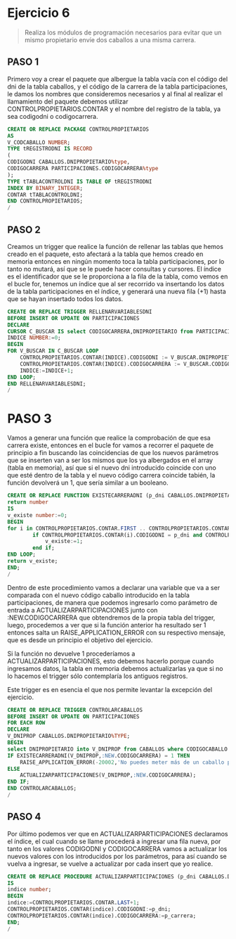 # Ejercicio 6

> Realiza los módulos de programación necesarios para evitar que un mismo propietario envíe dos caballos a una misma carrera.


## PASO 1
Primero voy a crear el paquete que albergue la tabla vacía con el código del dni de la tabla caballos, y el código de la carrera de la tabla participaciones, le damos los nombres que consideremos necesarios y al final al realizar el llamamiento del paquete debemos utilizar CONTROLPROPIETARIOS.CONTAR y el nombre del registro de la tabla, ya sea codigodni o codigocarrera.


```sql
CREATE OR REPLACE PACKAGE CONTROLPROPIETARIOS
AS
V_CODCABALLO NUMBER;
TYPE tREGISTRODNI IS RECORD
(
CODIGODNI CABALLOS.DNIPROPIETARIO%type,
CODIGOCARRERA PARTICIPACIONES.CODIGOCARRERA%type
);
TYPE tTABLACONTROLDNI IS TABLE OF tREGISTRODNI
INDEX BY BINARY_INTEGER;
CONTAR tTABLACONTROLDNI;
END CONTROLPROPIETARIOS;
/
```
## PASO 2
Creamos un trigger que realice la función de rellenar las tablas que hemos creado en el paquete, esto afectará a la tabla que hemos creado en memoria entonces en ningún momento toca la tabla participaciones, por lo tanto no mutará, así que se le puede hacer consultas y cursores. El índice es el identificador que se le proporciona a la fila de la tabla, como vemos en el bucle for, tenemos un índice que al ser recorrido va insertando los datos de la tabla participaciones en el índice, y generará una nueva fila (+1) hasta que se hayan insertado todos los datos.

```sql
CREATE OR REPLACE TRIGGER RELLENARVARIABLESDNI
BEFORE INSERT OR UPDATE ON PARTICIPACIONES
DECLARE
CURSOR C_BUSCAR IS select CODIGOCARRERA,DNIPROPIETARIO from PARTICIPACIONES P,CABALLOS C WHERE C.CODIGOCABALLO=P.CODIGOCABALLO;
INDICE NUMBER:=0;
BEGIN
FOR V_BUSCAR IN C_BUSCAR LOOP
    CONTROLPROPIETARIOS.CONTAR(INDICE).CODIGODNI := V_BUSCAR.DNIPROPIETARIO;
    CONTROLPROPIETARIOS.CONTAR(INDICE).CODIGOCARRERA := V_BUSCAR.CODIGOCARRERA;
    INDICE:=INDICE+1;
END LOOP;
END RELLENARVARIABLESDNI;
/
```

# PASO 3
Vamos a generar una función que realice la comprobación de que esa carrera existe, entonces en el bucle for vamos a recorrer el paquete de principio a fin buscando las coincidencias de que los nuevos parámetros que se inserten van a ser los mismos que los ya albergados en el array (tabla en memoria), así que si el nuevo dni introducido coincide con uno que esté dentro de la tabla y el nuevo código carrera coincide tabién, la función devolverá un 1, que sería similar a un booleano.


```sql
CREATE OR REPLACE FUNCTION EXISTECARRERADNI (p_dni CABALLOS.DNIPROPIETARIO%type, p_carrera PARTICIPACIONES.CODIGOCARRERA%type)
return number
IS
v_existe number:=0;
BEGIN
for i in CONTROLPROPIETARIOS.CONTAR.FIRST .. CONTROLPROPIETARIOS.CONTAR.LAST LOOP
        if CONTROLPROPIETARIOS.CONTAR(i).CODIGODNI = p_dni and CONTROLPROPIETARIOS.CONTAR(i).CODIGOCARRERA = p_carrera THEN
            v_existe:=1;
        end if;
END LOOP;
return v_existe;
END;
/
```

Dentro de este procedimiento vamos a declarar una variable que va a ser comparada con el nuevo código caballo introducido en la tabla participaciones, de manera que podemos ingresarlo como parámetro de entrada a ACTUALIZARPARTICIPACIONES junto con :NEW.CODIGOCARRERA que obtendremos de la propia tabla del trigger, luego, procedemos a ver que si la función anterior ha resultado ser 1 entonces salta un RAISE_APPLICATION_ERROR con su respectivo mensaje, que es desde un principio el objetivo del ejercicio.

Si la función no devuelve 1 procederíamos a ACTUALIZARPARTICIPACIONES, esto debemos hacerlo porque cuando ingresamos datos, la tabla en memoria debemos actualizarlas ya que si no lo hacemos el trigger sólo contemplaría los antiguos registros.

Este trigger es en esencia el que nos permite levantar la excepción del ejercicio.

```sql
CREATE OR REPLACE TRIGGER CONTROLARCABALLOS
BEFORE INSERT OR UPDATE ON PARTICIPACIONES
FOR EACH ROW
DECLARE
V_DNIPROP CABALLOS.DNIPROPIETARIO%TYPE;
BEGIN
select DNIPROPIETARIO into V_DNIPROP from CABALLOS where CODIGOCABALLO = :new.CODIGOCABALLO;
IF EXISTECARRERADNI(V_DNIPROP,:NEW.CODIGOCARRERA) = 1 THEN
    RAISE_APPLICATION_ERROR(-20002,'No puedes meter más de un caballo por propietario');
ELSE
    ACTUALIZARPARTICIPACIONES(V_DNIPROP,:NEW.CODIGOCARRERA);
END IF;
END CONTROLARCABALLOS;
/
```
## PASO 4

Por último podemos ver que en ACTUALIZARPARTICIPACIONES declaramos el índice, el cual cuando se llame procederá a ingresar una fila nueva, por tanto en los valores CODIGODNI y CODIGOCARRERA vamos a actualizar los nuevos valores con los introducidos por los parámetros, para así cuando se vuelva a ingresar, se vuelve a actualizar por cada insert que yo realice.

```sql
CREATE OR REPLACE PROCEDURE ACTUALIZARPARTICIPACIONES (p_dni CABALLOS.DNIPROPIETARIO%type, p_carrera PARTICIPACIONES.CODIGOCARRERA%type)
IS
indice number;
BEGIN
indice:=CONTROLPROPIETARIOS.CONTAR.LAST+1;
CONTROLPROPIETARIOS.CONTAR(indice).CODIGODNI:=p_dni;
CONTROLPROPIETARIOS.CONTAR(indice).CODIGOCARRERA:=p_carrera;
END;
/
```



